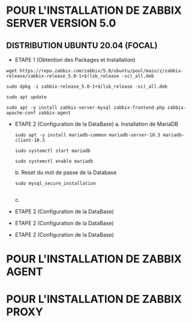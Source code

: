 # POUR L'INSTALLATION DE ZABBIX SERVER VERSION 5.0
## DISTRIBUTION UBUNTU 20.04 (FOCAL)
  * ETAPE 1 (Obtention des Packages et Installation)
   ```
  wget https://repo.zabbix.com/zabbix/5.0/ubuntu/pool/main/z/zabbix-release/zabbix-release_5.0-1+$(lsb_release -sc)_all.deb

  sudo dpkg -i zabbix-release_5.0-1+$(lsb_release -sc)_all.deb
  
  sudo apt update
  
  sudo apt -y install zabbix-server-mysql zabbix-frontend-php zabbix-apache-conf zabbix-agent
   ```
  * ETAPE 2 (Configuration de la DataBase)
       a. Installation de MariaDB
       ```
       sudo apt -y install mariadb-common mariadb-server-10.3 mariadb-client-10.3
       
       sudo systemctl start mariadb
       
       sudo systemctl enable mariadb
       
       ```
       b. Reset du mot de passe de la Database
       ```
       sudo mysql_secure_installation
       
       
       ```
       c.


  * ETAPE 2 (Configuration de la DataBase)
  * ETAPE 2 (Configuration de la DataBase)
  * ETAPE 2 (Configuration de la DataBase)






# POUR L'INSTALLATION DE ZABBIX AGENT
# POUR L'INSTALLATION DE ZABBIX PROXY
